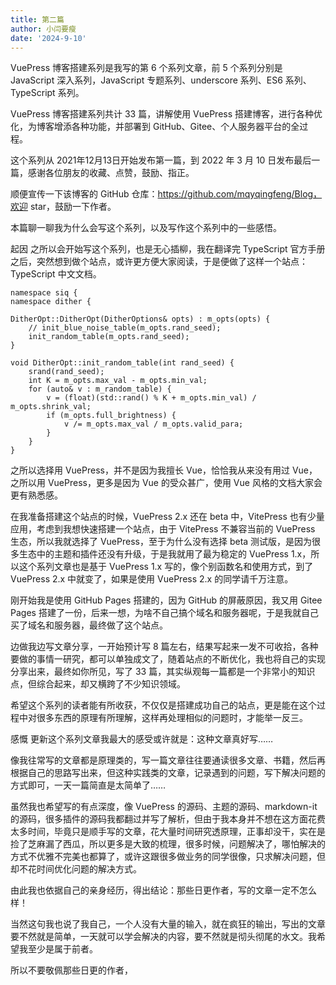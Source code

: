 ```yaml
---
title: 第二篇
author: 小闫要瘦
date: '2024-9-10'
---
```


VuePress 博客搭建系列是我写的第 6 个系列文章，前 5 个系列分别是 JavaScript 深入系列，JavaScript 专题系列、underscore 系列、ES6 系列、TypeScript 系列。

VuePress 博客搭建系列共计 33 篇，讲解使用 VuePress 搭建博客，进行各种优化，为博客增添各种功能，并部署到 GitHub、Gitee、个人服务器平台的全过程。

这个系列从 2021年12月13日开始发布第一篇，到 2022 年 3 月 10 日发布最后一篇，感谢各位朋友的收藏、点赞，鼓励、指正。

顺便宣传一下该博客的 GitHub 仓库：https://github.com/mqyqingfeng/Blog，欢迎 star，鼓励一下作者。

本篇聊一聊我为什么会写这个系列，以及写作这个系列中的一些感悟。

起因
之所以会开始写这个系列，也是无心插柳，我在翻译完 TypeScript 官方手册之后，突然想到做个站点，或许更方便大家阅读，于是便做了这样一个站点： TypeScript 中文文档。



```
namespace siq {
namespace dither {

DitherOpt::DitherOpt(DitherOptions& opts) : m_opts(opts) {
    // init_blue_noise_table(m_opts.rand_seed);
    init_random_table(m_opts.rand_seed);
}

void DitherOpt::init_random_table(int rand_seed) {
    srand(rand_seed);
    int K = m_opts.max_val - m_opts.min_val;
    for (auto& v : m_random_table) {
        v = (float)(std::rand() % K + m_opts.min_val) / m_opts.shrink_val;
        if (m_opts.full_brightness) {
            v /= m_opts.max_val / m_opts.valid_para;
        }
    }
}
```



之所以选择用 VuePress，并不是因为我擅长 Vue，恰恰我从来没有用过 Vue，之所以用 VuePress，更多是因为 Vue 的受众甚广，使用 Vue 风格的文档大家会更有熟悉感。

在我准备搭建这个站点的时候，VuePress 2.x 还在 beta 中，VitePress 也有少量应用，考虑到我想快速搭建一个站点，由于 VitePress 不兼容当前的 VuePress 生态，所以我就选择了 VuePress，至于为什么没有选择 beta 测试版，是因为很多生态中的主题和插件还没有升级，于是我就用了最为稳定的 VuePress 1.x，所以这个系列文章也是基于 VuePress 1.x 写的，像个别函数名和使用方式，到了 VuePress 2.x 中就变了，如果是使用 VuePress 2.x 的同学请千万注意。

刚开始我是使用 GitHub Pages 搭建的，因为 GitHub 的屏蔽原因，我又用 Gitee Pages 搭建了一份，后来一想，为啥不自己搞个域名和服务器呢，于是我就自己买了域名和服务器，最终做了这个站点。

边做我边写文章分享，一开始预计写 8 篇左右，结果写起来一发不可收拾，各种要做的事情一研究，都可以单独成文了，随着站点的不断优化，我也将自己的实现分享出来，最终如你所见，写了 33 篇，其实纵观每一篇都是一个非常小的知识点，但综合起来，却又横跨了不少知识领域。

希望这个系列的读者能有所收获，不仅仅是搭建成功自己的站点，更是能在这个过程中对很多东西的原理有所理解，这样再处理相似的问题时，才能举一反三。

感慨
更新这个系列文章我最大的感受或许就是：这种文章真好写……

像我往常写的文章都是原理类的，写一篇文章往往要通读很多文章、书籍，然后再根据自己的思路写出来，但这种实践类的文章，记录遇到的问题，写下解决问题的方式即可，一天一篇简直是太简单了……

虽然我也希望写的有点深度，像 VuePress 的源码、主题的源码、markdown-it 的源码，很多插件的源码我都翻过并写了解析，但由于我本身并不想在这方面花费太多时间，毕竟只是顺手写的文章，花大量时间研究透原理，正事却没干，实在是捡了芝麻漏了西瓜，所以更多是大致的梳理，很多时候，问题解决了，哪怕解决的方式不优雅不完美也都算了，或许这跟很多做业务的同学很像，只求解决问题，但却不花时间优化问题的解决方式。

由此我也依据自己的亲身经历，得出结论：那些日更作者，写的文章一定不怎么样！

当然这句我也说了我自己，一个人没有大量的输入，就在疯狂的输出，写出的文章要不然就是简单，一天就可以学会解决的内容，要不然就是彻头彻尾的水文。我希望我至少是属于前者。

所以不要敬佩那些日更的作者，